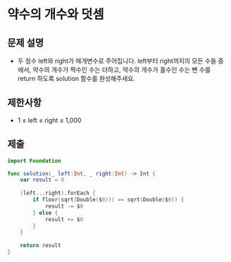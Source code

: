 # 약수의 개수와 덧셈
## 문제 설명
- 두 정수 left와 right가 매개변수로 주어집니다. left부터 right까지의 모든 수들 중에서, 약수의 개수가 짝수인 수는 더하고, 약수의 개수가 홀수인 수는 뺀 수를 return 하도록 solution 함수를 완성해주세요.

## 제한사항
- 1 ≤ left ≤ right ≤ 1,000

## 제출

```swift
import Foundation

func solution(_ left:Int, _ right:Int) -> Int {
    var result = 0
    
    (left...right).forEach {
        if floor(sqrt(Double($0))) == sqrt(Double($0)) {
            result -= $0
        } else {
            result += $0
        }
    }
    
    return result
}
```
